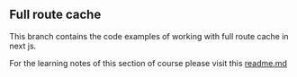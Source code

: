 ## Full route cache

This branch contains the code examples of working with full route cache in next js.

For the learning notes of this section of course please visit this [readme.md](https://github.com/Skills-Learnings/nextjs/blob/LDT-791-request-memoization-cache/README.md#14-full-route-cache)
